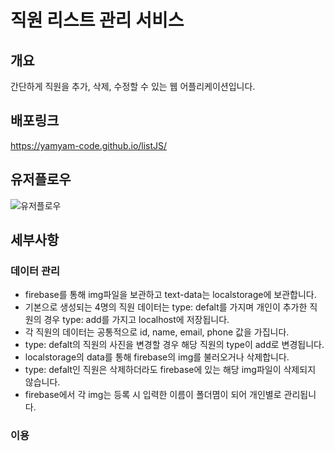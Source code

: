 # 직원 리스트 관리 서비스

## 개요

간단하게 직원을 추가, 삭제, 수정할 수 있는 웹 어플리케이션입니다.

## 배포링크

https://yamyam-code.github.io/listJS/

## 유저플로우

![유저플로우](https://github.com/Yamyam-code/intro/assets/121215024/611d3eef-2871-44f2-9b6a-0aa6c0223ecc)

## 세부사항

### 데이터 관리

- firebase를 통해 img파일을 보관하고 text-data는 localstorage에 보관합니다. <br />
- 기본으로 생성되는 4명의 직원 데이터는 type: defalt를 가지며 개인이 추가한 직원의 경우
  type: add를 가지고 localhost에 저장됩니다. <br />
- 각 직원의 데이터는 공통적으로 id, name, email, phone 값을 가집니다. <br />
- type: defalt의 직원의 사진을 변경할 경우 해당 직원의 type이 add로 변경됩니다. <br />
- localstorage의 data를 통해 firebase의 img를 불러오거나 삭제합니다. <br />
- type: defalt인 직원은 삭제하더라도 firebase에 있는 해당 img파일이 삭제되지 않습니다. <br />
- firebase에서 각 img는 등록 시 입력한 이름이 폴더몀이 되어 개인별로 관리됩니다.

### 이용
